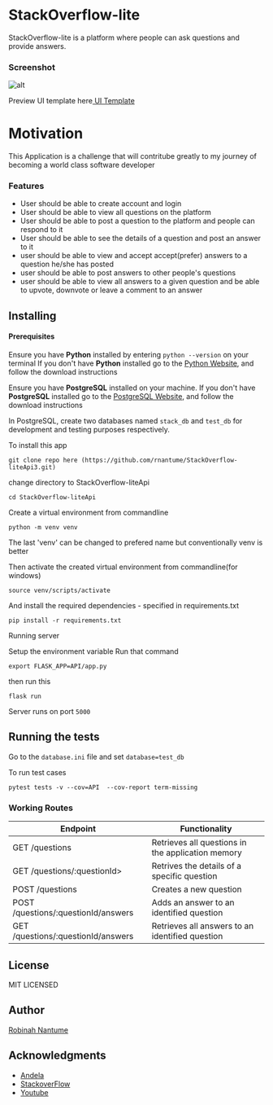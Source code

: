 # StackOverflow-lite
StackOverflow-lite is a platform where people can ask questions and provide answers.

### Screenshot

![alt](shot1.png)

Preview UI template here[ UI Template](https://rnantume.github.io/StackOverflow-liteApi/UI/index.html)

# Motivation

This Application is a challenge that will contritube greatly to my journey of becoming a
world class software developer


### Features

- User should be able to create account and login
- User should be able to view all questions on the platform
- User should be able to post a question to the platform and people can respond to it
- User should be able to see the details of a question and post an answer to it
- user should be able to view and accept accept(prefer) answers to a question he/she has posted
- user should be able to post answers to other people's questions
- user should be able to view all answers to a given question and be able to upvote, downvote or
  leave a comment to an answer

## Installing

#### Prerequisites

Ensure you have **Python** installed by entering `python --version` on your terminal
If you don't have **Python** installed go to the [Python Website](http://python.org), and follow the download instructions

Ensure you have **PostgreSQL** installed on your machine.
If you don't have **PostgreSQL** installed go to the [PostgreSQL Website](http://www.postgresqltutorial.com), and follow the download instructions

In PostgreSQL, create two databases named `stack_db` and `test_db` for development and testing purposes
respectively.

To install this app

```
git clone repo here (https://github.com/rnantume/StackOverflow-liteApi3.git)
```
change directory to StackOverflow-liteApi
```
cd StackOverflow-liteApi
```
Create a virtual environment from commandline
```
python -m venv venv
```
The last 'venv' can be changed to prefered name but conventionally venv is better

Then activate the created virtual environment from commandline(for windows)
```
source venv/scripts/activate
```

And install the required dependencies - specified in requirements.txt

```
pip install -r requirements.txt
```

Running server

Setup  the environment variable
Run that command

```
export FLASK_APP=API/app.py
```
then run this

```
flask run 
```

Server runs on port ``5000``

## Running the tests

Go to the `database.ini` file and set `database=test_db`

To run test cases

```
pytest tests -v --cov=API  --cov-report term-missing
```

### Working Routes

<table>
<thead>
<tr>
<th>Endpoint</th>
<th>Functionality</th>
</tr>
</thead>
<tbody>
<tr>
<td>GET /questions</td>
<td>Retrieves all questions in the application memory</td>
</tr>
<tr>
<td>GET /questions/:questionId></td>
<td>Retrives the details of a specific question</td>
</tr>
<tr>
<td>POST /questions</td>
<td>Creates a new question</td>
</tr>
<tr>
<td>POST /questions/:questionId/answers</td>
<td>Adds an answer to an identified question</td>
</tr>
<tr>
<td>GET /questions/:questionId/answers</td>
<td>Retrieves all answers to an identified question</td>
</tr>
</tbody></table>

## License

MIT LICENSED

## Author

[Robinah Nantume](http://github.com/rnantume)

## Acknowledgments

- [Andela](http://andela.com)
- [StackoverFlow](stackoverflow.com)
- [Youtube](youtube.com)
